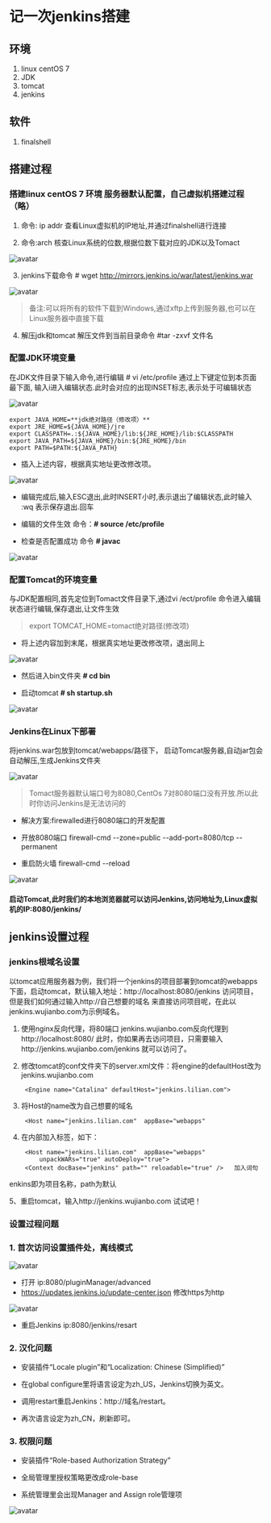# 记一次jenkins搭建

## 环境
1. linux centOS 7
2. JDK
3. tomcat
4. jenkins

## 软件
1. finalshell




## 搭建过程
### 搭建linux centOS 7 环境 服务器默认配置，自己虚拟机搭建过程（略）

1. 命令: ip addr 查看Linux虚拟机的IP地址,并通过finalshell进行连接

2. 命令:arch 核查Linux系统的位数,根据位数下载对应的JDK以及Tomact

![avatar](https://raw.githubusercontent.com/boboyaohuo/staticFile/master/image/01.png)

3. jenkins下载命令 # wget http://mirrors.jenkins.io/war/latest/jenkins.war

![avatar](https://raw.githubusercontent.com/boboyaohuo/staticFile/master/image/02.png)
> 备注:可以将所有的软件下载到Windows,通过xftp上传到服务器,也可以在Linux服务器中直接下载

4. 解压jdk和tomcat 解压文件到当前目录命令 #tar -zxvf 文件名




### 配置JDK环境变量

在JDK文件目录下输入命令,进行编辑 # vi /etc/profile 通过上下键定位到本页面最下面, 输入i进入编辑状态.此时会对应的出现INSET标志,表示处于可编辑状态

![avatar](https://raw.githubusercontent.com/boboyaohuo/staticFile/master/image/03.png)

    export JAVA_HOME=**jdk绝对路径（修改项）**
    export JRE_HOME=${JAVA_HOME}/jre
    export CLASSPATH=.:${JAVA_HOME}/lib:${JRE_HOME}/lib:$CLASSPATH
    export JAVA_PATH=${JAVA_HOME}/bin:${JRE_HOME}/bin
    export PATH=$PATH:${JAVA_PATH}

- 插入上述内容，根据真实地址更改修改项。

![avatar](https://raw.githubusercontent.com/boboyaohuo/staticFile/master/image/04.png)

- 编辑完成后,输入ESC退出,此时INSERT小时,表示退出了编辑状态,此时输入  :wq 表示保存退出.回车

- 编辑的文件生效 命令：**# source /etc/profile**

- 检查是否配置成功 命令 **# javac**

![avatar](https://raw.githubusercontent.com/boboyaohuo/staticFile/master/image/05.png)



### 配置Tomcat的环境变量
与JDK配置相同,首先定位到Tomact文件目录下,通过vi /ect/profile 命令进入编辑状态进行编辑,保存退出,让文件生效

>export TOMCAT_HOME=tomact绝对路径(修改项)

- 将上述内容加到末尾，根据真实地址更改修改项，退出同上

![avatar](https://raw.githubusercontent.com/boboyaohuo/staticFile/master/image/06.png)

- 然后进入bin文件夹 **# cd bin**

- 启动tomcat **# sh startup.sh**

![avatar](https://raw.githubusercontent.com/boboyaohuo/staticFile/master/image/07.png)



### Jenkins在Linux下部署
将jenkins.war包放到tomcat/webapps/路径下， 启动Tomcat服务器,自动jar包会自动解压,生成Jenkins文件夹

![avatar](https://raw.githubusercontent.com/boboyaohuo/staticFile/master/image/08.png)

>Tomact服务器默认端口号为8080,CentOs 7对8080端口没有开放.所以此时你访问Jenkins是无法访问的

- 解决方案:firewalled进行8080端口的开发配置

- 开放8080端口
firewall-cmd --zone=public --add-port=8080/tcp --permanent

- 重启防火墙
firewall-cmd --reload

![avatar](https://raw.githubusercontent.com/boboyaohuo/staticFile/master/image/09.png)




#### 启动Tomcat,此时我们的本地浏览器就可以访问Jenkins,访问地址为,Linux虚拟机的IP:8080/jenkins/

## jenkins设置过程


### jenkins根域名设置
以tomcat应用服务器为例，我们将一个jenkins的项目部署到tomcat的webapps下面，启动tomcat，默认输入地址：http://localhost:8080/jenkins 访问项目，但是我们如何通过输入http://自己想要的域名 来直接访问项目呢，在此以jenkins.wujianbo.com为示例域名。

1. 使用nginx反向代理，将80端口 jenkins.wujianbo.com反向代理到 http://localhost:8080/ 此时，你如果再去访问项目，只需要输入http://jenkins.wujianbo.com/jenkins 就可以访问了。

2. 修改tomcat的conf文件夹下的server.xml文件：将engine的defaultHost改为jenkins.wujianbo.com
        
        <Engine name="Catalina" defaultHost="jenkins.lilian.com">

3. 将Host的name改为自己想要的域名
        
        <Host name="jenkins.lilian.com"  appBase="webapps"

4. 在<Host></Host>内部加入<Context/>标签，如下：
        
        <Host name="jenkins.lilian.com"  appBase="webapps"
            unpackWARs="true" autoDeploy="true">
        <Context docBase="jenkins" path="" reloadable="true" />   加入词句
        
enkins即为项目名称，path为默认

5、重启tomcat，输入http://jenkins.wujianbo.com 试试吧！


### 设置过程问题

### 1. 首次访问设置插件处，离线模式

![avatar](https://raw.githubusercontent.com/boboyaohuo/staticFile/master/image/10.png)

- 打开 ip:8080/pluginManager/advanced
- https://updates.jenkins.io/update-center.json 修改https为http

![avatar](https://raw.githubusercontent.com/boboyaohuo/staticFile/master/image/11.png)

- 重启Jenkins ip:8080/jenkins/resart



### 2. 汉化问题
- 安装插件“Locale plugin”和“Localization: Chinese (Simplified)”

- 在global configure里将语言设定为zh_US，Jenkins切换为英文。

- 调用restart重启Jenkins：http://域名/restart。

- 再次语言设定为zh_CN，刷新即可。



### 3. 权限问题
- 安装插件“Role-based Authorization Strategy”

- 全局管理里授权策略更改成role-base

- 系统管理里会出现Manager and Assign role管理项

![avatar](https://raw.githubusercontent.com/boboyaohuo/staticFile/master/image/12.png)
